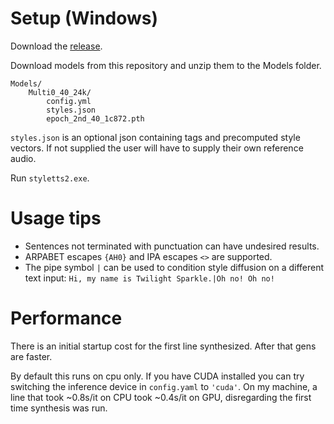 # Setup (Windows)
Download the [release](https://drive.google.com/file/d/1iW07K222Hj5jRN7zWCu1FPaAaRtXIoUk/view?usp=sharing).

Download models from this repository and unzip them to the Models folder.
```
Models/
    Multi0_40_24k/
        config.yml
        styles.json
        epoch_2nd_40_1c872.pth
```
`styles.json` is an optional json containing tags and precomputed style vectors. If not supplied the user will have to supply their own reference audio.

Run `styletts2.exe`.

# Usage tips
- Sentences not terminated with punctuation can have undesired results.
- ARPABET escapes `{AH0}` and IPA escapes `<>` are supported. 
- The pipe symbol `|` can be used to condition style diffusion on a different text input: `Hi, my name is Twilight Sparkle.|Oh no! Oh no!`

# Performance
There is an initial startup cost for the first line synthesized. After that gens are faster.

By default this runs on cpu only. If you have CUDA installed you can try switching the inference device in `config.yaml` to `'cuda'`. On my machine, a line that took ~0.8s/it on CPU took ~0.4s/it on GPU, disregarding the first time synthesis was run.
